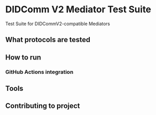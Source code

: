 # DIDComm V2 Mediator Test Suite

Test Suite for DIDCommV2-compatible Mediators

## What protocols are tested

## How to run

### GitHub Actions integration

## Tools

## Contributing to project

